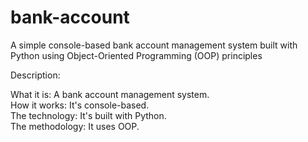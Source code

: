 # bank-account
A simple console-based bank account management system built with Python using Object-Oriented Programming (OOP) principles

Description:

What it is: A bank account management system.<br>
How it works: It's console-based.<br>
The technology: It's built with Python.<br>
The methodology: It uses OOP.